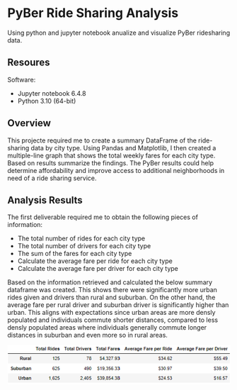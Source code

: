 # PyBer Ride Sharing Analysis
Using python and jupyter notebook anualize and visualize PyBer ridesharing data.

## Resoures
Software:
- Jupyter notebook 6.4.8
- Python 3.10 (64-bit)

## Overview
This projecte required me to create a summary DataFrame of the ride-sharing data by city type. Using Pandas and Matplotlib, I then created a multiple-line graph that shows the total weekly fares for each city type.  Based on results summarize the findings. The PyBer results could help determine affordability and improve access to additional neighborhoods in need of a ride sharing service.

## Analysis Results
The first deliverable required me to obtain the following pieces of information:
- The total number of rides for each city type
- The total number of drivers for each city type
- The sum of the fares for each city type
- Calculate the average fare per ride for each city type
- Calculate the average fare per driver for each city type

Based on the information retrieved and calculated the below summary dataframe was created.  This shows there were significantly more urban rides given and drivers than rural and suburban.  On the other hand, the average fare per rural driver and suburban driver is significantly higher than urban.  This aligns with expectations since urban areas are more densly populated and individuals commute shorter distances, compared to less densly populated areas where individuals generally commute longer distances in suburban and even more so in rural areas.

![PyBer Challenge Dataframe Summary](https://github.com/Jahill17/PyBer_Analysis/blob/main/PyBer%20Challenge/PyBer_summary_dataframe.png)
